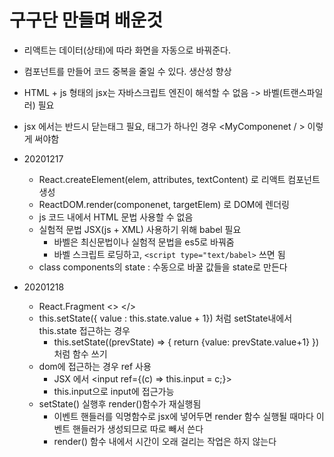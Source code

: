 # 구구단 만들며 배운것

- 리액트는 데이터(상태)에 따라 화면을 자동으로 바꿔준다.
- 컴포넌트를 만들어 코드 중복을 줄일 수 있다. 생산성 향상
- HTML + js 형태의 jsx는 자바스크립트 엔진이 해석할 수 없음 -> 바벨(트랜스파일러) 필요
- jsx 에서는 반드시 닫는태그 필요, 태그가 하나인 경우 <MyComponenet / > 이렇게 써야함

- 20201217
    - React.createElement(elem, attributes, textContent) 로 리액트 컴포넌트 생성
    - ReactDOM.render(componenet, targetElem) 로 DOM에 렌더링
    - js 코드 내에서 HTML 문법 사용할 수 없음
    - 실험적 문법 JSX(js + XML) 사용하기 위해 babel 필요
        - 바벨은 최신문법이나 실험적 문법을 es5로 바꿔줌
        - 바벨 스크립트 로딩하고, ```<script type="text/babel>``` 쓰면 됨
    - class components의 state : 수동으로 바꿀 값들을 state로 만든다

- 20201218
    + React.Fragment <> </>
    + this.setState({ value : this.state.value + 1}) 처럼 setState내에서 this.state 접근하는 경우
        * this.setState((prevState) => { return {value: prevState.value+1} })처럼 함수 쓰기
    + dom에 접근하는 경우 ref 사용
        * JSX 에서 <input ref={(c) => this.input = c;}>
        * this.input으로 input에 접근가능
    + setState() 실행후 render()함수가 재실행됨
        - 이벤트 핸들러를 익명함수로 jsx에 넣어두면 render 함수 실행될 때마다 이벤트 핸들러가 생성되므로 따로 빼서 쓴다
        - render() 함수 내에서 시간이 오래 걸리는 작업은 하지 않는다